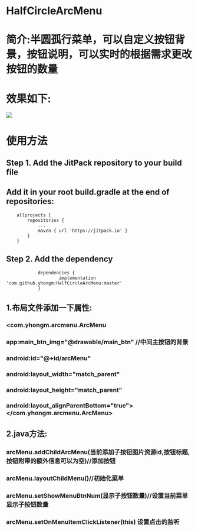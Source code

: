 # HalfCircleArcMenu

# 简介:半圆孤行菜单，可以自定义按钮背景，按钮说明，可以实时的根据需求更改按钮的数量

# 效果如下:
<img src="/preview/preview.gif">

# 使用方法
## Step 1. Add the JitPack repository to your build file
## Add it in your root build.gradle at the end of repositories:
```
	allprojects {
		repositories {
			...
			maven { url 'https://jitpack.io' }
		}
	}
```


## Step 2. Add the dependency

```
 	        dependencies {
        	        implementation 'com.github.yhongm:HalfCircleArcMenu:master'
        	}
```
## 1.布局文件添加一下属性:
###  <com.yhongm.arcmenu.ArcMenu
###        app:main_btn_img="@drawable/main_btn"  //中间主按钮的背景
###        android:id="@+id/arcMenu"
###        android:layout_width="match_parent"
###        android:layout_height="match_parent"
###        android:layout_alignParentBottom="true"></com.yhongm.arcmenu.ArcMenu>
###

## 2.java方法:
### arcMenu.addChildArcMenu(当前添加子按钮图片资源id,按钮标题,按钮附带的额外信息可以为空)//添加按钮
### arcMenu.layoutChildMenu()//初始化菜单 
###  arcMenu.setShowMenuBtnNum(显示子按钮数量)//设置当前菜单显示子按钮数量
### arcMenu.setOnMenuItemClickListener(this) 设置点击的监听
